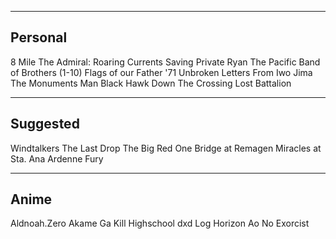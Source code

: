 -----------------
Personal
-----------------
8 Mile
The Admiral: Roaring Currents
Saving Private Ryan
The Pacific
Band of Brothers (1-10)
Flags of our Father
'71
Unbroken
Letters From Iwo Jima
The Monuments Man
Black Hawk Down
The Crossing
Lost Battalion

-----------------
Suggested
-----------------
Windtalkers
The Last Drop
The Big Red One
Bridge at Remagen
Miracles at Sta. Ana
Ardenne Fury

-----------------
Anime
-----------------
Aldnoah.Zero
Akame Ga Kill
Highschool dxd
Log Horizon
Ao No Exorcist

